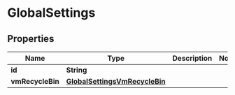 

# GlobalSettings


## Properties

Name | Type | Description | Notes
------------ | ------------- | ------------- | -------------
**id** | **String** |  | 
**vmRecycleBin** | [**GlobalSettingsVmRecycleBin**](GlobalSettingsVmRecycleBin.md) |  | 



